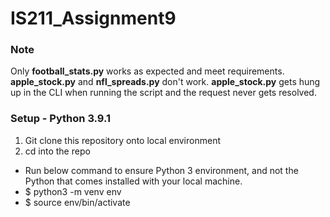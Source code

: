 # IS211_Assignment9

### Note
Only **football_stats.py** works as expected and meet requirements.
**apple_stock.py** and **nfl_spreads.py** don't work.
**apple_stock.py** gets hung up in the CLI when running the script and the request never gets resolved.

### Setup - Python 3.9.1

1. Git clone this repository onto local environment
2. cd into the repo
  * Run below command to ensure Python 3 environment, and not the Python that comes installed with your local machine.
  * $ python3 -m venv env
  * $ source env/bin/activate

